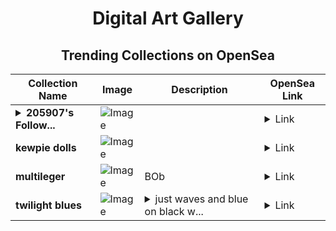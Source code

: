 <div align="center">

# Digital Art Gallery

## Trending Collections on OpenSea

| Collection Name                       | Image                                                                                     | Description                       | OpenSea Link                                                                                          |
|---------------------------------------|-------------------------------------------------------------------------------------------|-----------------------------------|--------------------------------------------------------------------------------------------------------|
| **<details><summary>205907's Follow...</summary>205907's Follower</details>** | ![Image](https://i.seadn.io/s/raw/files/19f9f090920392cc3650cbdf4361755b.png?w=500&auto=format?w=200&auto=format) |  | <details><summary>Link</summary>[205907's Follower](https://opensea.io/collection/205907-s-follower)</details> |
| **kewpie dolls** | ![Image](https://i.seadn.io/s/raw/files/5ff6f8a44a534256205e64062796a5a6.jpg?w=500&auto=format?w=200&auto=format) |  | <details><summary>Link</summary>[kewpie dolls](https://opensea.io/collection/kewpie-dolls)</details> |
| **multileger** | ![Image](https://i.seadn.io/s/raw/files/7954100fe122925a596bc85f4fcd6c1b.jpg?w=500&auto=format?w=200&auto=format) | BOb | <details><summary>Link</summary>[multileger](https://opensea.io/collection/multileger)</details> |
| **twilight blues** | ![Image](https://i.seadn.io/s/raw/files/18c0d4fa5eb4080511af41025869d9c1.jpg?w=500&auto=format?w=200&auto=format) | <details><summary>just waves and blue on black w...</summary>just waves and blue on black with custom textured</details> | <details><summary>Link</summary>[twilight blues](https://opensea.io/collection/twilight-blues)</details> |

</div>